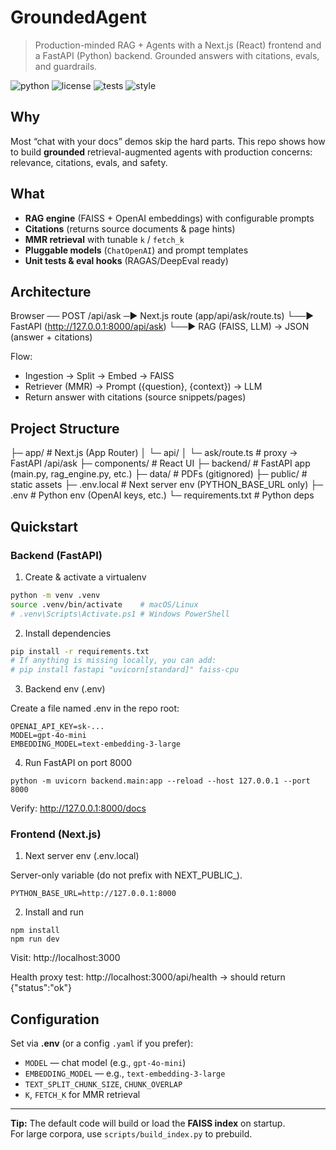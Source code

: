 # GroundedAgent
> Production-minded RAG + Agents with a Next.js (React) frontend and a FastAPI (Python) backend. Grounded answers with citations, evals, and guardrails.

![python](https://img.shields.io/badge/Python-3.11+-blue)
![license](https://img.shields.io/badge/license-MIT-green)
![tests](https://img.shields.io/badge/tests-passing-brightgreen)
![style](https://img.shields.io/badge/style-ruff%20%7C%20black-black)

## Why
Most “chat with your docs” demos skip the hard parts. This repo shows how to build **grounded** retrieval-augmented agents with production concerns: relevance, citations, evals, and safety.

## What
- **RAG engine** (FAISS + OpenAI embeddings) with configurable prompts  
- **Citations** (returns source documents & page hints)  
- **MMR retrieval** with tunable `k` / `fetch_k`  
- **Pluggable models** (`ChatOpenAI`) and prompt templates  
- **Unit tests & eval hooks** (RAGAS/DeepEval ready)

## Architecture

Browser ── POST /api/ask ─▶ Next.js route (app/api/ask/route.ts)
                             └──▶ FastAPI (http://127.0.0.1:8000/api/ask)
                                   └──▶ RAG (FAISS, LLM) → JSON (answer + citations)
                                   
Flow:
- Ingestion → Split → Embed → FAISS
- Retriever (MMR) → Prompt ({question}, {context}) → LLM
- Return answer with citations (source snippets/pages)


## Project Structure

├─ app/                     # Next.js (App Router)
│  └─ api/
│     └─ ask/route.ts      # proxy -> FastAPI /api/ask
├─ components/              # React UI
├─ backend/                 # FastAPI app (main.py, rag_engine.py, etc.)
├─ data/                    # PDFs (gitignored)
├─ public/                  # static assets
├─ .env.local               # Next server env (PYTHON_BASE_URL only)
├─ .env                     # Python env (OpenAI keys, etc.)
└─ requirements.txt         # Python deps

## Quickstart

### Backend (FastAPI)

1) Create & activate a virtualenv
```bash
python -m venv .venv
source .venv/bin/activate    # macOS/Linux
# .venv\Scripts\Activate.ps1 # Windows PowerShell
```

2) Install dependencies

```bash
pip install -r requirements.txt
# If anything is missing locally, you can add:
# pip install fastapi "uvicorn[standard]" faiss-cpu
```

3) Backend env (.env)

Create a file named .env in the repo root:
```
OPENAI_API_KEY=sk-...
MODEL=gpt-4o-mini
EMBEDDING_MODEL=text-embedding-3-large
```

4) Run FastAPI on port 8000
```
python -m uvicorn backend.main:app --reload --host 127.0.0.1 --port 8000
```
Verify: http://127.0.0.1:8000/docs

### Frontend (Next.js)

1) Next server env (.env.local)

Server-only variable (do not prefix with NEXT_PUBLIC_).
```
PYTHON_BASE_URL=http://127.0.0.1:8000
```

2) Install and run
```
npm install
npm run dev
```
Visit: http://localhost:3000

Health proxy test: http://localhost:3000/api/health
 → should return {"status":"ok"}


## Configuration

Set via **.env** (or a config `.yaml` if you prefer):

- `MODEL` — chat model (e.g., `gpt-4o-mini`)  
- `EMBEDDING_MODEL` — e.g., `text-embedding-3-large`  
- `TEXT_SPLIT_CHUNK_SIZE`, `CHUNK_OVERLAP`  
- `K`, `FETCH_K` for MMR retrieval  

---

**Tip:** The default code will build or load the **FAISS index** on startup.  
For large corpora, use `scripts/build_index.py` to prebuild.

